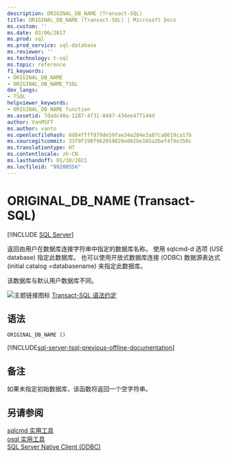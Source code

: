 ```yaml
---
description: ORIGINAL_DB_NAME (Transact-SQL)
title: ORIGINAL_DB_NAME (Transact-SQL) | Microsoft Docs
ms.custom: ''
ms.date: 03/06/2017
ms.prod: sql
ms.prod_service: sql-database
ms.reviewer: ''
ms.technology: t-sql
ms.topic: reference
f1_keywords:
- ORIGINAL_DB_NAME
- ORIGINAL_DB_NAME_TSQL
dev_langs:
- TSQL
helpviewer_keywords:
- ORIGINAL_DB_NAME function
ms.assetid: 7dadc40a-1287-4f31-8487-434ee477144d
author: VanMSFT
ms.author: vanto
ms.openlocfilehash: 6d84ffff979de59fae34a204e3a87ca8619ca17b
ms.sourcegitcommit: 33f0f190f962059826e002be165a2bef4f9e350c
ms.translationtype: HT
ms.contentlocale: zh-CN
ms.lasthandoff: 01/30/2021
ms.locfileid: "99200556"
---
```

# <a name="original_db_name-transact-sql"></a>ORIGINAL_DB_NAME (Transact-SQL)
[!INCLUDE [SQL Server](../../includes/applies-to-version/sqlserver.md)]

  返回由用户在数据库连接字符串中指定的数据库名称。 使用 sqlcmd-d 选项 (USE database) 指定此数据库。 也可以使用开放式数据库连接 (ODBC) 数据源表达式 (initial catalog =databasename) 来指定此数据库。  
  
 该数据库与默认用户数据库不同。  
  
 ![主题链接图标](../../database-engine/configure-windows/media/topic-link.gif "“主题链接”图标") [Transact-SQL 语法约定](../../t-sql/language-elements/transact-sql-syntax-conventions-transact-sql.md)  
  
## <a name="syntax"></a>语法  
  
```syntaxsql
ORIGINAL_DB_NAME ()  
```

[!INCLUDE[sql-server-tsql-previous-offline-documentation](../../includes/sql-server-tsql-previous-offline-documentation.md)]

## <a name="remarks"></a>备注  
 如果未指定初始数据库，该函数将返回一个空字符串。  
  
## <a name="see-also"></a>另请参阅  
 [sqlcmd 实用工具](../../tools/sqlcmd-utility.md)   
 [osql 实用工具](../../tools/osql-utility.md)   
 [SQL Server Native Client (ODBC)](../../relational-databases/native-client/odbc/sql-server-native-client-odbc.md)  
  
  
